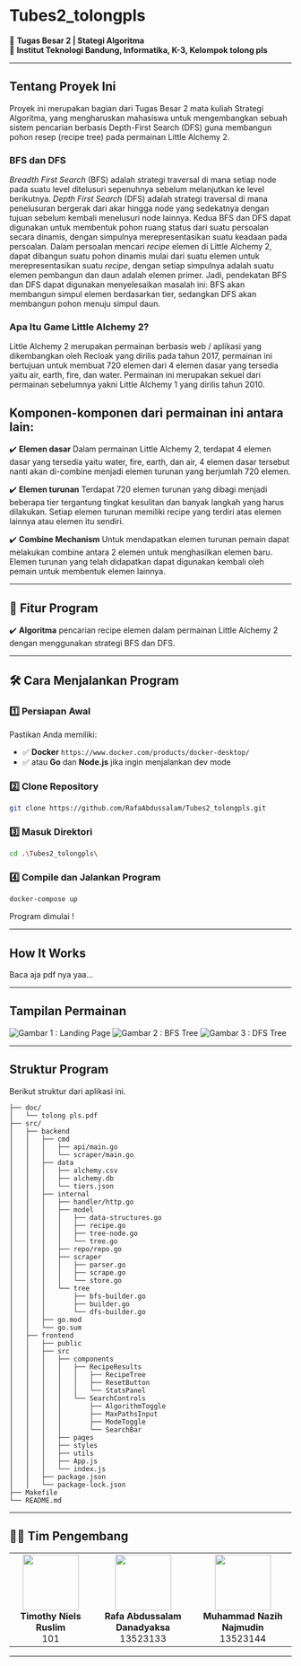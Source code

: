 # Tubes2_tolongpls

🎯 **Tugas Besar 2 | Stategi Algoritma**  
📌 **Institut Teknologi Bandung, Informatika, K-3, Kelompok tolong pls**  

---

## **Tentang Proyek Ini**  
Proyek ini merupakan bagian dari Tugas Besar 2 mata kuliah Strategi Algoritma, yang mengharuskan mahasiswa untuk mengembangkan sebuah sistem pencarian berbasis Depth-First Search (DFS) guna membangun pohon resep (recipe tree) pada permainan Little Alchemy 2.

### BFS dan DFS
_Breadth First Search_ (BFS) adalah strategi traversal di mana setiap node pada suatu level ditelusuri sepenuhnya sebelum melanjutkan ke level berikutnya. _Depth First Search_ (DFS) adalah strategi traversal di mana penelusuran bergerak dari akar hingga node yang sedekatnya dengan tujuan sebelum kembali menelusuri node lainnya. Kedua BFS dan DFS dapat digunakan untuk membentuk pohon ruang status dari suatu persoalan secara dinamis, dengan simpulnya merepresentasikan suatu keadaan pada persoalan. Dalam persoalan mencari _recipe_ elemen di Little Alchemy 2, dapat dibangun suatu pohon dinamis mulai dari suatu elemen untuk merepresentasikan suatu _recipe_, dengan setiap simpulnya adalah suatu elemen pembangun dan daun adalah elemen primer. Jadi, pendekatan BFS dan DFS dapat digunakan menyelesaikan masalah ini: BFS akan membangun simpul elemen berdasarkan tier, sedangkan DFS akan membangun pohon menuju simpul daun.

### **Apa Itu Game Little Alchemy 2?**  
Little Alchemy 2 merupakan permainan berbasis web / aplikasi yang dikembangkan oleh Recloak yang dirilis pada tahun 2017, permainan ini bertujuan untuk membuat 720 elemen dari 4 elemen dasar yang tersedia yaitu air, earth, fire, dan water. Permainan ini merupakan sekuel dari permainan sebelumnya yakni Little Alchemy 1 yang dirilis tahun 2010.

## Komponen-komponen dari permainan ini antara lain:
✔️ **Elemen dasar**
Dalam permainan Little Alchemy 2, terdapat 4 elemen dasar yang tersedia yaitu water, fire, earth, dan air,
4 elemen dasar tersebut nanti akan di-combine menjadi elemen turunan yang berjumlah 720 elemen.

✔️ **Elemen turunan**
Terdapat 720 elemen turunan yang dibagi menjadi beberapa tier tergantung tingkat kesulitan dan banyak langkah yang harus dilakukan.
Setiap elemen turunan memiliki recipe yang terdiri atas elemen lainnya atau elemen itu sendiri.

✔️ **Combine Mechanism**
Untuk mendapatkan elemen turunan pemain dapat melakukan combine antara 2 elemen untuk menghasilkan elemen baru. Elemen turunan yang telah didapatkan dapat digunakan kembali oleh pemain untuk membentuk elemen lainnya.

---

## 🚀 **Fitur Program**  
✔️ **Algoritma** pencarian recipe elemen dalam permainan Little Alchemy 2 dengan menggunakan strategi BFS dan DFS.    

---

## 🛠 **Cara Menjalankan Program**  

### 1️⃣ **Persiapan Awal**  
Pastikan Anda memiliki: 

- ✅ **Docker** `https://www.docker.com/products/docker-desktop/`
- ✅  atau **Go** dan **Node.js** jika ingin menjalankan dev mode

### 2️⃣ **Clone Repository**  
```sh
git clone https://github.com/RafaAbdussalam/Tubes2_tolongpls.git
```

### 3️⃣ **Masuk Direktori**  
```sh
cd .\Tubes2_tolongpls\
```

### 4️⃣ **Compile dan Jalankan Program**  
```sh
docker-compose up
```

Program dimulai ! 

---

## How It Works
Baca aja pdf nya yaa...

---

## **Tampilan Permainan**  
![Gambar 1 : Landing Page ](https://github.com/user-attachments/assets/d3240b95-6639-439a-be80-cb02e3945611)
![Gambar 2 : BFS Tree ](https://github.com/user-attachments/assets/de9c97bf-5aeb-41f8-9761-51835ff1c1af)
![Gambar 3 : DFS Tree ](https://github.com/user-attachments/assets/d6ee63d3-e1a1-4144-b98d-fba39754b676)

---

## Struktur Program

Berikut struktur dari aplikasi ini.

```
├── doc/
│   └── tolong pls.pdf
├── src/
│   ├── backend
│   │   ├── cmd
│   │   │   ├── api/main.go
│   │   │   └── scraper/main.go
│   │   ├── data
│   │   │   ├── alchemy.csv
│   │   │   ├── alchemy.db
│   │   │   └── tiers.json
│   │   ├── internal
│   │   │   ├── handler/http.go
│   │   │   ├── model
│   │   │   │   ├── data-structures.go
│   │   │   │   ├── recipe.go
│   │   │   │   ├── tree-node.go
│   │   │   │   └── tree.go
│   │   │   ├── repo/repo.go
│   │   │   ├── scraper
│   │   │   │   ├── parser.go
│   │   │   │   ├── scrape.go
│   │   │   │   └── store.go
│   │   │   └── tree
│   │   │       ├── bfs-builder.go
│   │   │       ├── builder.go
│   │   │       └── dfs-builder.go
│   │   ├── go.mod
│   │   └── go.sum
│   ├── frontend
│   │   ├── public
│   │   ├── src
│   │   │   ├── components
│   │   │   │   ├── RecipeResults
│   │   │   │   │   ├── RecipeTree
│   │   │   │   │   ├── ResetButton
│   │   │   │   │   └── StatsPanel
│   │   │   │   └── SearchControls
│   │   │   │       ├── AlgorithmToggle
│   │   │   │       ├── MaxPathsInput
│   │   │   │       ├── ModeToggle
│   │   │   │       └── SearchBar
│   │   │   ├── pages
│   │   │   ├── styles
│   │   │   ├── utils
│   │   │   ├── App.js
│   │   │   └── index.js
│   │   ├── package.json
│   │   └── package-lock.json
├── Makefile
└── README.md
```

---

## 👨‍💻 **Tim Pengembang**  

<p align="center">
  <table>
    <tr align="center">
      <td>
        <img src="https://github.com/timoruslim.png" width="100" height="100"><br>
        <b>Timothy Niels Ruslim</b><br>
        101
      </td>
      <td>
        <img src="https://github.com/RafaAbdussalam.png" width="100" height="100"><br>
        <b>Rafa Abdussalam Danadyaksa</b><br>
        13523133
      </td>
      <td>
        <img src="https://github.com/nazihstei.png" width="100" height="100"><br>
        <b>Muhammad Nazih Najmudin</b><br>
        13523144
      </td>
    </tr>
  </table>
</p>

---
